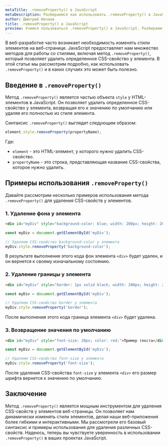 ```yaml
---
metaTitle: .removeProperty() в JavaScript
metaDescription: Разбираемся как использовать .removeProperty() в JavaScript
author: Дмитрий Нечаев
title: .removeProperty() в JavaScript
preview: Учимся пользоваться .removeProperty() в JavaScript. Разбираем примеры использования
---
```


В веб-разработке часто возникает необходимость изменять стили элементов на веб-странице. JavaScript предоставляет нам множество методов для работы со стилями, включая метод `.removeProperty()`, который позволяет удалить определенное CSS-свойство у элемента. В этой статье мы рассмотрим подробно, как использовать `.removeProperty()` и в каких случаях это может быть полезно.

## Введение в `.removeProperty()`

Метод `.removeProperty()` является частью объекта `style` у HTML-элементов в JavaScript. Он позволяет удалить определенное CSS-свойство у элемента, возвращая его к значению по умолчанию или удаляя его полностью из стиля элемента.

Синтаксис `.removeProperty()` выглядит следующим образом:

```jsx
element.style.removeProperty(propertyName);

```

Где:

- `element` - это HTML-элемент, у которого нужно удалить CSS-свойство.
- `propertyName` - это строка, представляющая название CSS-свойства, которое нужно удалить.

## Примеры использования `.removeProperty()`

Давайте рассмотрим несколько примеров использования метода `.removeProperty()` для удаления CSS-свойств у элементов.

### 1. Удаление фона у элемента

```html
<div id="myDiv" style="background-color: blue; width: 200px; height: 200px;"></div>

```

```jsx
const myDiv = document.getElementById('myDiv');

// Удаляем CSS-свойство background-color у элемента
myDiv.style.removeProperty('background-color');

```

В результате выполнения этого кода фон элемента `<div>` будет удален, и он вернется к своему изначальному состоянию.

### 2. Удаление границы у элемента

```html
<div id="myDiv" style="border: 1px solid black; width: 200px; height: 200px;"></div>

```

```jsx
const myDiv = document.getElementById('myDiv');

// Удаляем CSS-свойство border у элемента
myDiv.style.removeProperty('border');

```

После выполнения этого кода граница элемента `<div>` будет удалена.

### 3. Возвращение значения по умолчанию

```html
<div id="myDiv" style="font-size: 20px; color: red;">Пример текста</div>

```

```jsx
const myDiv = document.getElementById('myDiv');

// Удаляем CSS-свойство font-size у элемента
myDiv.style.removeProperty('font-size');

```

После удаления CSS-свойства `font-size` у элемента `<div>` его размер шрифта вернется к значению по умолчанию.

## Заключение

Метод `.removeProperty()` является мощным инструментом для удаления CSS-свойств у элементов веб-страницы. Он позволяет нам динамически изменять стили элементов, делая наши веб-приложения более гибкими и интерактивными. Мы рассмотрели его базовый синтаксис и примеры использования для удаления различных CSS-свойств. Надеюсь, теперь вы чувствуете уверенность в использовании `.removeProperty()` в ваших проектах JavaScript.